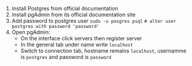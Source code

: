 
1. Install Postgres from official documentation
2. Install pgAdmin from its official documentation site
3. Add password to postgres user 
	`sudo -u posgres psql`
	`# alter user postgres with password 'password' `
4. Open pgAdmin:
	- On the interface click servers then register server
	- In the general tab under name write `localhost`
	- Switch to connection tab, hostname remains `localhost`, usernamme is `postgres` and password is `password`
